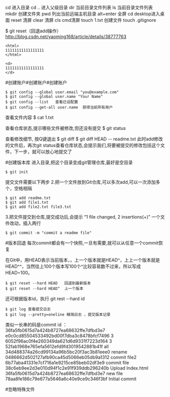cd    进入目录
cd .. 进入父级目录
dir   当前目录文件列表 
ls    当前目录文件列表 
mkdir 创建文件夹
pwd   列出当前远端主机目录 
alt+enter 全屏
cd desktop进入桌面
reset 清屏
clear 清屏
cls   cmd清屏
touch 1.txt 创建文件
touch .gitignore 

$ git reset（回退add操作）
http://blog.csdn.net/yaoming168/article/details/38777763


```
<html>
11111111111111111
</html>
```

```
<d>
11111111111111111
</d>
```

#创建账户#创建账户#创建账户
```
$ git config --global user.email "you@example.com"
$ git config --global user.name "Your Name"
$ git config --list   查看已设配置
$ git config --get-all user.name  获得当前所有用户
```

查看文件内容
$ cat 1.txt

查看仓库状态,提示哪些文件被修改,但还没有提交
$ git status

查看修改细节, 按Q键退出
$ git diff
$ git diff HEAD -- readme.txt
此时add修改的文件后，再次git status查看仓库状态,会提示我们,将要被提交的修改包括这个文件，下一步，就可以放心地提交了

#创建版本库
进入目录,把这个目录变成git管理仓库,最好是空目录
```
$ git init 
```

提交文件需要以下两步
2.把一个文件放到Git仓库,可以多次add,可以一次添加多个，空格相隔
```
$ git add readme.txt 
$ git add file1.txt
$ git add file2.txt file3.txt
```

3.把文件提交到仓库,提交成功后,会提示 “1 file changed, 2 insertions(+)” 一个文件改动，插入两行
```
$ git commit -m "commit a readme file"  
```

#版本回退
每次commit都会有一个快照,一旦有需要,就可以从任意一个commit恢复

在Git中，用HEAD表示当前版本，，上一个版本就是HEAD^，上上一个版本就是HEAD^^，当然往上100个版本写100个^比较容易数不过来，所以写成HEAD~100。
```
$ git reset --hard HEAD   回退到最新版本
$ git reset --hard HEAD^  上一个版本
```
还可根据版本id，执行 git rest --hard id

```
$ git log 查看提交日志
$ git log --pretty=oneline 精简日志 ，提交版本记录
```
类似一长串的码是commit id ：36fa5fb0615d7a424b8727ea68632ffe7dfbd3e7
e0c0cd85504533492bd00f7dba3c8478bfcf7496 3
6052f96ac0f4e260349da621d6d9331f7223d164 3
52fab1968e765efa5612efd9fd3019542881b41f all
34d488374a26cd99134a96b5bc20f3ac3b81eee0 rename
0486662d502127afb90ca45d5066eb05db9a1312 commit file2
6b77aba41331e7cf716a1e9215ce85beb02df3e9 commit file
38c6eb9ee2d3e010d94f1c2e91f939ddb296240b Upload Index.html
36fa5fb0615d7a424b8727ea68632ffe7dfbd3e7 new file
78aa8fe186c79e677a5646a6c40e9ce9c346f3bf Initial commit

#忽略特殊文件
